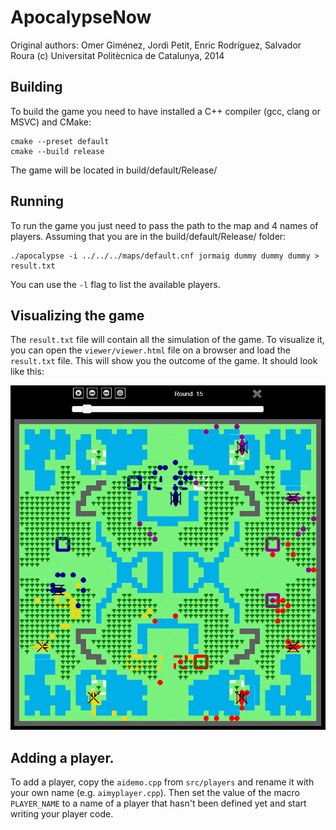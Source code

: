 # ApocalypseNow

Original authors: Omer Giménez, Jordi Petit, Enric Rodríguez, Salvador Roura
(c) Universitat Politècnica de Catalunya, 2014

## Building

To build the game you need to have installed a C++ compiler (gcc, clang or MSVC) and CMake:

```shell
cmake --preset default
cmake --build release
```

The game will be located in build/default/Release/

## Running

To run the game you just need to pass the path to the map and 4 names of players. Assuming that you are in the build/default/Release/ folder:

```shell
./apocalypse -i ../../../maps/default.cnf jormaig dummy dummy dummy > result.txt
```

You can use the `-l` flag to list the available players.


## Visualizing the game

The `result.txt` file will contain all the simulation of the game. To visualize it, you can open the `viewer/viewer.html` file on a browser and load the `result.txt` file. This will show you the outcome of the game. It should look like this:

![Example of a map](viewer/img/demo.png)

## Adding a player.

To add a player, copy the `aidemo.cpp` from `src/players` and rename it with your own name (e.g. `aimyplayer.cpp`). Then set the value of the macro `PLAYER_NAME` to a name of a player that hasn't been defined yet and start writing your player code. 

